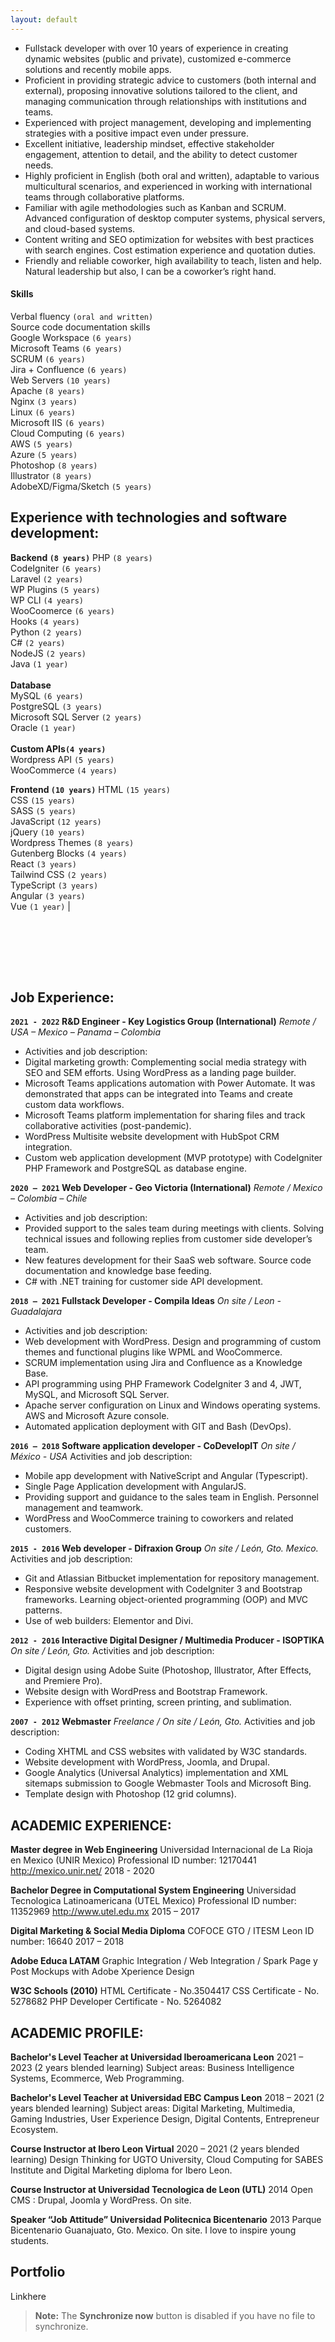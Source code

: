 ```yaml
---
layout: default
---
```


 - Fullstack developer with over 10 years of experience in creating dynamic websites (public and private), customized e-commerce solutions and recently mobile apps. 
 -  Proficient in providing strategic advice to customers (both internal and external), proposing innovative solutions tailored to the client, and managing communication through relationships with institutions and teams.
 -  Experienced with project management, developing and implementing strategies with a positive impact even under pressure.
 - Excellent initiative, leadership mindset, effective stakeholder engagement, attention to detail, and the ability to detect customer needs. 
  - Highly proficient in English (both oral and written), adaptable to various multicultural scenarios, and experienced in working with international teams through collaborative platforms. 
  - Familiar with agile methodologies such as Kanban and SCRUM. Advanced configuration
   of desktop computer systems, physical servers, and cloud-based
   systems. 
  - Content writing and SEO optimization for websites with best practices with search engines. Cost estimation experience and quotation duties. 
  - Friendly and reliable coworker, high availability to teach, listen and help. Natural leadership but also, I can be a coworker’s right hand.

#### Skills
Verbal fluency `(oral and written)`<br>Source code documentation skills<br>Google Workspace `(6 years)`<br>Microsoft Teams `(6 years)`<br>SCRUM `(6 years)`<br>Jira + Confluence `(6 years)`<br>Web Servers `(10 years)`<br>Apache `(8 years)`<br>Nginx `(3 years)`<br>Linux `(6 years)`<br>Microsoft IIS `(6 years)`<br>Cloud Computing `(6 years)`<br>AWS `(5 years)`<br>Azure `(5 years)`<br>Photoshop `(8 years)`<br>Illustrator `(8 years)`<br>AdobeXD/Figma/Sketch `(5 years)`           

## Experience with technologies and software development:
**Backend `(8 years)`**
PHP `(8 years)`<br>CodeIgniter `(6 years)`<br>Laravel `(2 years)`<br>WP Plugins `(5 years)`<br>WP CLI `(4 years)`<br>WooCoomerce `(6 years)`<br>Hooks `(4 years)`<br>Python `(2 years)`<br>C# `(2 years)`<br>NodeJS `(2 years)`<br>Java `(1 year)`<br><br>
**Database**<br>MySQL `(6 years)`<br>PostgreSQL `(3 years)`<br>Microsoft SQL Server `(2 years)`<br>Oracle `(1 year)`<br><br>
**Custom APIs`(4 years)`**<br>Wordpress API `(5 years)`<br>WooCommerce `(4 years)`<br>

**Frontend `(10 years)`**
HTML `(15 years)`<br>CSS `(15 years)`<br>SASS `(5 years)`<br>JavaScript `(12 years)`<br>jQuery `(10 years)`<br>Wordpress  Themes `(8 years)`<br>Gutenberg Blocks `(4 years)`<br>React `(3 years)`<br>Tailwind CSS `(2 years)`<br>TypeScript `(3 years)`<br>Angular `(3 years)`<br>Vue `(1 year)`  |

<br><br>


<br><br>
## Job Experience:
**`2021 - 2022` R&D Engineer - Key Logistics Group (International)**
*Remote / USA – Mexico – Panama – Colombia*
- Activities and job description:
- Digital marketing growth: Complementing social media strategy with SEO and SEM efforts. Using WordPress as a landing page builder.
- Microsoft Teams applications automation with Power Automate. It was demonstrated that apps can be integrated into Teams and create custom data workflows.
- Microsoft Teams platform implementation for sharing files and track collaborative activities (post-pandemic).
- WordPress Multisite website development with HubSpot CRM integration.
- Custom web application development (MVP prototype) with CodeIgniter PHP Framework and PostgreSQL as database engine.

**`2020 – 2021` Web Developer - Geo Victoria (International)**
*Remote / Mexico – Colombia – Chile*
- Activities and job description:
- Provided support to the sales team during meetings with clients. Solving technical issues and following replies from customer side developer’s team.
- New features development for their  SaaS web software. Source code documentation and knowledge base feeding.
- C# with .NET training for customer side API development.

**`2018 – 2021`  Fullstack Developer - Compila Ideas**
*On site / Leon - Guadalajara*
- Activities and job description:
- Web development with WordPress. Design and programming of custom themes and functional plugins like WPML and WooCommerce.
- SCRUM implementation using Jira and Confluence as a Knowledge Base.
- API programming using PHP Framework CodeIgniter 3 and 4, JWT, MySQL, and Microsoft SQL Server.
- Apache server configuration on Linux and Windows operating systems. AWS and Microsoft Azure console.
- Automated application deployment with GIT and Bash (DevOps).

**`2016 – 2018` Software application developer - CoDevelopIT**
*On site / México - USA*
Activities and job description:
- Mobile app development with NativeScript and Angular (Typescript).
- Single Page Application development with AngularJS.
- Providing support and guidance to the sales team in English. Personnel management and teamwork.
- WordPress and WooCommerce training to coworkers and related customers.

**`2015 - 2016` Web developer - Difraxion Group**
*On site / León, Gto. Mexico.*
Activities and job description:
- Git and Atlassian Bitbucket implementation for repository management.
- Responsive website development with CodeIgniter 3 and Bootstrap frameworks. Learning object-oriented programming (OOP) and MVC patterns.
- Use of web builders: Elementor and Divi.

**`2012 - 2016`  Interactive Digital Designer / Multimedia Producer - ISOPTIKA**
*On site / León, Gto.*
Activities and job description:
- Digital design using Adobe Suite (Photoshop, Illustrator, After Effects, and Premiere Pro).
- Website design with WordPress and Bootstrap Framework.
- Experience with offset printing, screen printing, and sublimation.

**`2007 - 2012`  Webmaster**
*Freelance / On site / León, Gto.*
Activities and job description:
- Coding XHTML and CSS websites with validated by W3C standards.
- Website development with  WordPress, Joomla, and Drupal.
- Google Analytics (Universal Analytics) implementation and XML sitemaps submission to Google Webmaster Tools and Microsoft Bing.
- Template design with Photoshop (12 grid columns).

## ACADEMIC EXPERIENCE:
**Master degree in Web Engineering**
Universidad Internacional de La Rioja en Mexico (UNIR Mexico)
Professional ID number: 12170441
http://mexico.unir.net/
2018 - 2020

**Bachelor Degree in Computational System Engineering**
Universidad Tecnologica  Latinoamericana (UTEL Mexico)
Professional ID number: 11352969
http://www.utel.edu.mx
2015 – 2017

**Digital Marketing & Social Media Diploma**
COFOCE GTO / ITESM Leon
ID number: 16640
2017 – 2018

**Adobe Educa LATAM**
Graphic Integration / Web Integration / Spark Page y Post
Mockups with Adobe Xperience Design

**W3C Schools (2010)**
HTML Certificate - No.3504417
CSS Certificate - No. 5278682
PHP Developer Certificate - No. 5264082

## ACADEMIC PROFILE:
**Bachelor's Level Teacher at Universidad Iberoamericana Leon**
2021 – 2023 (2 years blended learning)
Subject areas: Business Intelligence Systems, Ecommerce, Web Programming.

**Bachelor's Level Teacher at Universidad EBC Campus Leon**
2018 – 2021 (2 years blended learning)
Subject areas: Digital Marketing, Multimedia, Gaming Industries, User Experience Design, Digital Contents, Entrepreneur Ecosystem.

**Course Instructor at Ibero Leon Virtual**
2020 – 2021 (2 years blended learning)
Design Thinking for UGTO University, Cloud Computing for SABES Institute and Digital Marketing diploma for Ibero Leon.

**Course Instructor at Universidad Tecnologica de Leon (UTL)**
2014 Open CMS : Drupal, Joomla y WordPress. On site.

**Speaker “Job Attitude” Universidad Politecnica  Bicentenario**
2013 Parque Bicentenario Guanajuato, Gto. Mexico. On site.
I love to inspire young students.


## Portfolio

Linkhere
> **Note:** The **Synchronize now** button is disabled if you have no file to synchronize.
